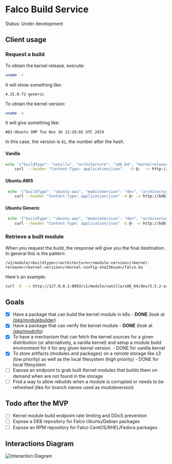 # Falco Build Service

Status: Under development

## Client usage

### Request a  build

To obtain the kernel release, execute:

```bash
uname -r
```

It will show something like:

```
4.15.0-72-generic
```

To obtain the kernel version:

```bash
uname -v
```

It will give something like:

```
#81-Ubuntu SMP Tue Nov 26 12:20:02 UTC 2019
```

In this case, the version is `81`, the number after the hash.

#### Vanilla
```bash
echo '{"buildType": "vanilla", "architecture": "x86_64", "kernelrelease": "5.5.2", "kernelConfigData": "'"$(zcat /proc/config.gz|base64)"'"}' | 
    curl  --header "Content-Type: application/json"   -d @-  -v http://127.0.0.1:8093/v1/module
```

#### Ubuntu AWS
```bash
 echo '{"buildType": "ubuntu-aws", "moduleVersion": "dev", "architecture": "x86_64", "kernelversion": "81", "kernelrelease": "4.15.0-72-generic",  "kernelConfigData": "'"$(cat /boot/config-4.15.0-72-generic|base64)"'"}' | 
    curl --header "Content-Type: application/json" -d @- -v http://bdb769cd.ngrok.io/v1/module
```

#### Ubuntu Generic

```bash
 echo '{"buildType": "ubuntu-aws", "moduleVersion": "dev", "architecture": "x86_64", "kernelversion": "59", "kernelrelease": "4.15.0-1057-aws",  "kernelConfigData": "'"$(cat /boot/config-4.15.0-1057-aws|base64)"'"}' | 
    curl --header "Content-Type: application/json" -d @- -v http://bdb769cd.ngrok.io/v1/module
```


### Retrieve a built module

When you request the build, the response will give you the final destination.
In general this is the pattern:

```
/v1/module/<buildtype>/<architecture>/<module-version>/<kernel-release>/<kernel-version>/<kernel-config-sha256sum>/falco.ko
```

Here's an example:

```bash
curl -O  -v http://127.0.0.1:8093/v1/module/vanilla/x86_64/dev/5.5.2-arch1-1/1/51878ec3bfc7e45a02d8161557116486d058cd3160d6aa8ad7bc683ab4cf3000/falco.ko
```

## Goals
- [x] Have a package that can build the kernel module in k8s - **DONE** (look at [/pkg/modulebuilder](/pkg/modulebuilder))
- [x] Have a package that can verify the kernel module - **DONE** (look at [/pkg/modinfo](/pkg/modinfo))
- [x] To have a mechanism that can fetch the kernel sources for a given distribution (or alternatively, a vanilla kernel) and setup a module build environment for it for any given kernel version. - DONE for vanilla kernel
- [x] To store artifacts (modules and packages) on a remote storage like s3 (low priority) as well as the local filesystem (high priority) - DONE for local filesystem
- [ ] Expose an endpoint to grab built Kernel modules that builds them on demand when are not found in the storage
- [ ] Find a way to allow rebuilds when a module is corrupted or needs to be refreshed (like for branch names used as moduleversion)

## Todo after the MVP

- [ ] Kernel module build endpoint rate limiting and DDoS prevention
- [ ] Expose a DEB repository for Falco Ubuntu/Debian packages
- [ ] Expose an RPM repository for Falco CentOS/RHEL/Fedora packages

## Interactions Diagram

![Interaction Diagram](docs/img/interactions.png)
